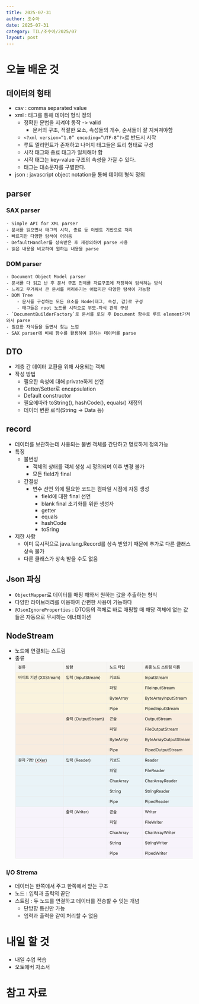 ```yaml
---
title: 2025-07-31
author: 조수아
date: 2025-07-31
category: TIL/조수아/2025/07
layout: post
---
```


# 오늘 배운 것

## 데이터의 형태
- csv : comma separated value
- xml : 태그를 통해 데이터 형식 정의
    - 정확한 문법을 지켜야 동작 -> valid
        - 문서의 구조, 적절한 요소, 속성들의 개수, 순서들이 잘 지켜져야함
    - `<?xml version=”1.0” encoding=”UTF-8”?>`로 반드시 시작
    - 루트 엘리먼트가 존재하고 나머지 태그들은 트리 형태로 구성
    - 시작 태그와 종료 태그가 일치해야 함
    - 시작 태그는 key-value 구조의 속성을 가질 수 있다.
    - 태그는 대소문자를 구별한다.
- json : javascript object notation을 통해 데이터 형식 정의

## parser

### SAX parser
    - Simple API for XML parser
    - 문서를 읽으면서 태그의 시작, 종료 등 이벤트 기반으로 처리
    - 빠르지만 다양한 탐색이 어려움
    - DefaultHandler를 상속받은 후 재정의하여 parse 사용
    - 읽은 내용을 비교하여 원하는 내용을 parse

### DOM parser
    - Document Object Model parser
    - 문서를 다 읽고 난 후 문서 구조 전체를 자료구조에 저장하여 탐색하는 방식
    - 느리고 무거워서 큰 문서를 처리하기는 어렵지만 다양한 탐색이 가능함
    - DOM Tree
        - 문서를 구성하는 모든 요소를 Node(태그, 속성, 값)로 구성
        - 태그들은 root 노드를 시작으로 부모-자식 관계 구성
    - `DocumentBuilderFactory`로 문서를 로딩 후 Document 함수로 루트 element가져와서 parse
    - 필요한 자식들을 돌면서 찾는 느낌
    - SAX parser에 비해 함수를 활용하여 원하는 데이터를 parse

## DTO
- 계층 간 데이터 교환을 위해 사용되는 객체
- 작성 방법
    - 필요한 속성에 대해 private하게 선언
    - Getter/Setter로 encapsulation
    - Default constructor
    - 필요에따라 toString(), hashCode(), equals() 재정의
    - 데이터 변환 로직(String -> Data 등)

## record
- 데이터를 보관하는데 사용되는 불변 객체를 간단하고 명료하게 정의가능
- 특징
    - 불변성
        - 객체의 상태를 객체 생성 시 정의되며 이후 변경 불가
        - 모든 field가 final
    - 간결성
        - 변수 선언 외에 필요한 코드는 컴파일 시점에 자동 생성
            - field에 대한 final 선언
            - blank final 초기화를 위한 생성자
            - getter
            - equals
            - hashCode
            - toSring
- 제한 사항
    - 이미 묵시적으로 java.lang.Record를 상속 받았기 때문에 추가로 다른 클래스 상속 불가
    - 다른 클래스가 상속 받을 수도 없음

## Json 파싱
- `ObjectMapper`로 데이터를 매핑 해와서 원하는 값을 추출하는 형식
- 다양한 라이브러리를 이용하여 간편한 사용이 가능하다
- `@JsonIgnoreProperties` : DTO등의 객체로 바로 매핑할 때 해당 객체에 없는 값들은 자동으로 무시하는 애너테이션

## NodeStream
- 노드에 연결되는 스트림
- 종류
![Alt text](image.png)

### I/O Strema
- 데이터는 한쪽에서 주고 한쪽에서 받는 구조
- 노드 : 입력과 출력의 끝단
- 스트림 : 두 노드를 연결하고 데이터를 전송할 수 잇는 개념
    - 단방향 통신만 가능
    - 입력과 출력을 같이 처리할 수 없음
# 내일 할 것
- 내일 수업 복습
- 오토에버 자소서
# 참고 자료